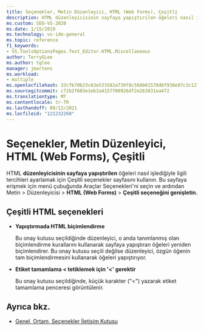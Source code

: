 ```yaml
---
title: Seçenekler, Metin Düzenleyici, HTML (Web Forms), Çeşitli
description: HTML düzenleyicisinin sayfaya yapıştırilen öğeleri nasıl işlediğiyle ilgili tercihleri ayarlamak için HTML bölümündeki Çeşitli sayfayı kullanmayı öğrenin.
ms.custom: SEO-VS-2020
ms.date: 1/15/2019
ms.technology: vs-ide-general
ms.topic: reference
f1_keywords:
- VS.ToolsOptionsPages.Text_Editor.HTML.Miscellaneous
author: TerryGLee
ms.author: tglee
manager: jmartens
ms.workload:
- multiple
ms.openlocfilehash: 33cfb70b23c63e533582a739f8c568b01578d6f938e97c3c12729b1e071aa0b7
ms.sourcegitcommit: c72b2f603e1eb3a4157f00926df2e263831ea472
ms.translationtype: MT
ms.contentlocale: tr-TR
ms.lasthandoff: 08/12/2021
ms.locfileid: "121232268"
---
```

# <a name="options-text-editor-html-web-forms-miscellaneous"></a>Seçenekler, Metin Düzenleyici, HTML (Web Forms), Çeşitli

HTML **düzenleyicisinin sayfaya yapıştırilen** öğeleri nasıl işlediğiyle ilgili tercihleri ayarlamak için Çeşitli seçenekler sayfasını kullanın. Bu sayfaya erişmek için menü çubuğunda Araçlar Seçenekleri'ni seçin ve ardından Metin  >  Düzenleyicisi   >  **HTML (Web Forms)**  >  **Çeşitli seçeneğini genişletin.**

## <a name="miscellaneous-html-options"></a>Çeşitli HTML seçenekleri

- **Yapıştırmada HTML biçimlendirme**

   Bu onay kutusu seçildiğinde düzenleyici, o anda tanımlanmış olan biçimlendirme kurallarını kullanarak sayfaya yapıştıran öğeleri yeniden biçimlendirer. Bu onay kutusu seçili değilse düzenleyici, özgün öğenin tam biçimlendirmesini kullanarak öğeleri yapıştırıyor.

- **Etiket tamamlama < tetiklemek için '<' gerektir**

   Bu onay kutusu seçildiğinde, küçük karakter ("<") yazarak etiket tamamlama penceresi görüntülenir.

## <a name="see-also"></a>Ayrıca bkz.

- [Genel, Ortam, Seçenekler İletişim Kutusu](../../ide/reference/general-environment-options-dialog-box.md)